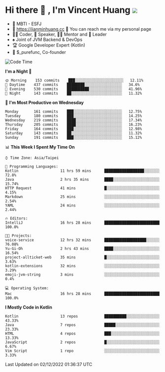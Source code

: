 # Hi there 👋 , I'm Vincent Huang ![](https://komarev.com/ghpvc/?username=Jian-Min-Huang)
- 👀 MBTI - ESFJ
- 💎 https://jianminhuang.cc 🙋 You can reach me via my personal page
- 👨‍💻 Coder, 🎤 Speaker, 👨‍🏫 Mentor and 🚀 Leader
- ♠️ Joint of JVM Backend & DevOps
- 🏆 Google Developer Expert (Kotlin)
- 💼 $_purefunc, Co-founder

<!--START_SECTION:waka-->
![Code Time](http://img.shields.io/badge/Code%20Time-1%2C269%20hrs%2014%20mins-blue)

**I'm a Night 🦉** 

```text
🌞 Morning    153 commits    ███░░░░░░░░░░░░░░░░░░░░░░   12.11% 
🌆 Daytime    437 commits    ████████░░░░░░░░░░░░░░░░░   34.6% 
🌃 Evening    530 commits    ██████████░░░░░░░░░░░░░░░   41.96% 
🌙 Night      143 commits    ██░░░░░░░░░░░░░░░░░░░░░░░   11.32%

```
📅 **I'm Most Productive on Wednesday** 

```text
Monday       161 commits    ███░░░░░░░░░░░░░░░░░░░░░░   12.75% 
Tuesday      180 commits    ███░░░░░░░░░░░░░░░░░░░░░░   14.25% 
Wednesday    219 commits    ████░░░░░░░░░░░░░░░░░░░░░   17.34% 
Thursday     205 commits    ████░░░░░░░░░░░░░░░░░░░░░   16.23% 
Friday       164 commits    ███░░░░░░░░░░░░░░░░░░░░░░   12.98% 
Saturday     143 commits    ██░░░░░░░░░░░░░░░░░░░░░░░   11.32% 
Sunday       191 commits    ███░░░░░░░░░░░░░░░░░░░░░░   15.12%

```


📊 **This Week I Spent My Time On** 

```text
⌚︎ Time Zone: Asia/Taipei

💬 Programming Languages: 
Kotlin                   11 hrs 59 mins      ██████████████████░░░░░░░   72.8% 
Java                     2 hrs 35 mins       ████░░░░░░░░░░░░░░░░░░░░░   15.74% 
HTTP Request             41 mins             █░░░░░░░░░░░░░░░░░░░░░░░░   4.15% 
Markdown                 25 mins             ░░░░░░░░░░░░░░░░░░░░░░░░░   2.54% 
YAML                     24 mins             ░░░░░░░░░░░░░░░░░░░░░░░░░   2.44%

🔥 Editors: 
IntelliJ                 16 hrs 28 mins      █████████████████████████   100.0%

🐱‍💻 Projects: 
voice-service            12 hrs 32 mins      ███████████████████░░░░░░   76.08% 
Yu-Gi-Oh                 2 hrs 43 mins       ████░░░░░░░░░░░░░░░░░░░░░   16.54% 
project-allticket-web    35 mins             █░░░░░░░░░░░░░░░░░░░░░░░░   3.63% 
kotlin-extensions        32 mins             ░░░░░░░░░░░░░░░░░░░░░░░░░   3.29% 
emoji-jvm-string         3 mins              ░░░░░░░░░░░░░░░░░░░░░░░░░   0.4%

💻 Operating System: 
Mac                      16 hrs 28 mins      █████████████████████████   100.0%

```

**I Mostly Code in Kotlin** 

```text
Kotlin                   13 repos            ██████████░░░░░░░░░░░░░░░   43.33% 
Java                     7 repos             █████░░░░░░░░░░░░░░░░░░░░   23.33% 
HTML                     4 repos             ███░░░░░░░░░░░░░░░░░░░░░░   13.33% 
JavaScript               2 repos             █░░░░░░░░░░░░░░░░░░░░░░░░   6.67% 
Vim Script               1 repo              ░░░░░░░░░░░░░░░░░░░░░░░░░   3.33%

```



 Last Updated on 02/12/2022 01:36:37 UTC
<!--END_SECTION:waka-->

